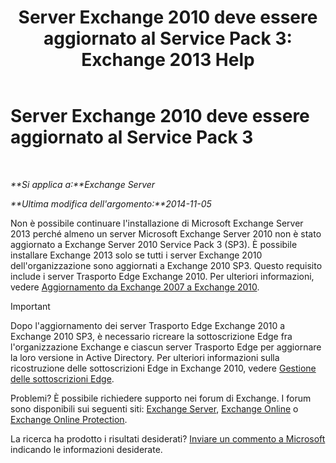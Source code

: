 ﻿---
title: 'Server Exchange 2010 deve essere aggiornato al Service Pack 3: Exchange 2013 Help'
TOCTitle: Server Exchange 2010 deve essere aggiornato al Service Pack 3
ms:assetid: b4f74863-1567-4d6d-ae21-b0af495a1d82
ms:mtpsurl: https://technet.microsoft.com/it-it/library/ms.exch.setupreadiness.e15e14coexistenceminversionrequirement(v=EXCHG.150)
ms:contentKeyID: 50481484
ms.date: 05/22/2018
mtps_version: v=EXCHG.150
ms.translationtype: MT
---

# Server Exchange 2010 deve essere aggiornato al Service Pack 3

 

_**Si applica a:**Exchange Server_

_**Ultima modifica dell'argomento:**2014-11-05_

Non è possibile continuare l'installazione di Microsoft Exchange Server 2013 perché almeno un server Microsoft Exchange Server 2010 non è stato aggiornato a Exchange Server 2010 Service Pack 3 (SP3). È possibile installare Exchange 2013 solo se tutti i server Exchange 2010 dell'organizzazione sono aggiornati a Exchange 2010 SP3. Questo requisito include i server Trasporto Edge Exchange 2010. Per ulteriori informazioni, vedere [Aggiornamento da Exchange 2007 a Exchange 2010](upgrade-from-exchange-2010-to-exchange-2013-exchange-2013-help.md).


> [!IMPORTANT]
> Dopo l'aggiornamento dei server Trasporto Edge Exchange&nbsp;2010 a Exchange&nbsp;2010 SP3, è necessario ricreare la sottoscrizione Edge fra l'organizzazione Exchange e ciascun server Trasporto Edge per aggiornare la loro versione in Active Directory. Per ulteriori informazioni sulla ricostruzione delle sottoscrizioni Edge in Exchange&nbsp;2010, vedere <A href="https://go.microsoft.com/fwlink/p/?linkid=269724">Gestione delle sottoscrizioni Edge</A>.



Problemi? È possibile richiedere supporto nei forum di Exchange. I forum sono disponibili sui seguenti siti: [Exchange Server](https://go.microsoft.com/fwlink/p/?linkid=60612), [Exchange Online](https://go.microsoft.com/fwlink/p/?linkid=267542) o [Exchange Online Protection](https://go.microsoft.com/fwlink/p/?linkid=285351).

La ricerca ha prodotto i risultati desiderati? [Inviare un commento a Microsoft](mailto:exsetuphelpfeedback@microsoft.com?subject=exchange%202013%20setup%20help%20feedback) indicando le informazioni desiderate.

